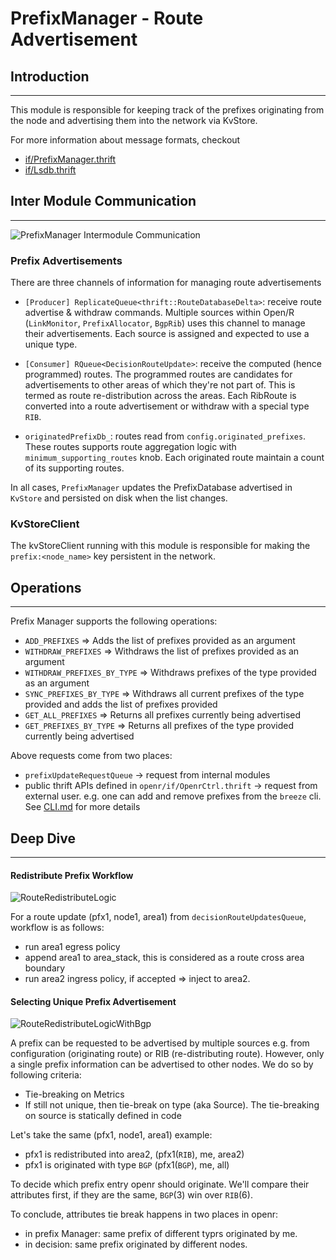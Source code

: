 # PrefixManager - Route Advertisement

## Introduction

---

This module is responsible for keeping track of the prefixes originating from
the node and advertising them into the network via KvStore.

For more information about message formats, checkout

- [if/PrefixManager.thrift](https://github.com/facebook/openr/blob/master/openr/if/PrefixManager.thrift)
- [if/Lsdb.thrift](https://github.com/facebook/openr/blob/master/openr/if/Lsdb.thrift)

## Inter Module Communication

---

![PrefixManager Intermodule Communication](https://user-images.githubusercontent.com/5740745/102555840-d5195500-4084-11eb-83a9-e55681139a4b.png)

### Prefix Advertisements

There are three channels of information for managing route advertisements

- `[Producer] ReplicateQueue<thrift::RouteDatabaseDelta>`: receive route
  advertise & withdraw commands. Multiple sources within Open/R (`LinkMonitor`,
  `PrefixAllocator`, `BgpRib`) uses this channel to manage their advertisements.
  Each source is assigned and expected to use a unique type.

- `[Consumer] RQueue<DecisionRouteUpdate>`: receive the computed (hence
  programmed) routes. The programmed routes are candidates for advertisements to
  other areas of which they're not part of. This is termed as route
  re-distribution across the areas. Each RibRoute is converted into a route
  advertisement or withdraw with a special type `RIB`.

- `originatedPrefixDb_`: routes read from `config.originated_prefixes`. These
  routes supports route aggregation logic with `minimum_supporting_routes` knob.
  Each originated route maintain a count of its supporting routes.

In all cases, `PrefixManager` updates the PrefixDatabase advertised in `KvStore`
and persisted on disk when the list changes.

### KvStoreClient

The kvStoreClient running with this module is responsible for making the
`prefix:<node_name>` key persistent in the network.

## Operations

---

Prefix Manager supports the following operations:

- `ADD_PREFIXES` => Adds the list of prefixes provided as an argument
- `WITHDRAW_PREFIXES` => Withdraws the list of prefixes provided as an argument
- `WITHDRAW_PREFIXES_BY_TYPE` => Withdraws prefixes of the type provided as an
  argument
- `SYNC_PREFIXES_BY_TYPE` => Withdraws all current prefixes of the type provided
  and adds the list of prefixes provided
- `GET_ALL_PREFIXES` => Returns all prefixes currently being advertised
- `GET_PREFIXES_BY_TYPE` => Returns all prefixes of the type provided currently
  being advertised

Above requests come from two places:

- `prefixUpdateRequestQueue` -> request from internal modules
- public thrift APIs defined in `openr/if/OpenrCtrl.thrift` -> request from
  external user. e.g. one can add and remove prefixes from the `breeze` cli. See
  [CLI.md](../Operator_Guide/CLI.md) for more details

## Deep Dive

---

#### Redistribute Prefix Workflow

![RouteRedistributeLogic](https://user-images.githubusercontent.com/5740745/90441634-250fed00-e08e-11ea-90b5-d29c7e94e558.png)

For a route update (pfx1, node1, area1) from `decisionRouteUpdatesQueue`,
workflow is as follows:

- run area1 egress policy
- append area1 to area_stack, this is considered as a route cross area boundary
- run area2 ingress policy, if accepted => inject to area2.

#### Selecting Unique Prefix Advertisement

![RouteRedistributeLogicWithBgp](https://user-images.githubusercontent.com/5740745/90441674-3953ea00-e08e-11ea-99dc-5c0cc731dda8.png)

A prefix can be requested to be advertised by multiple sources e.g. from
configuration (originating route) or RIB (re-distributing route). However, only
a single prefix information can be advertised to other nodes. We do so by
following criteria:

- Tie-breaking on Metrics
- If still not unique, then tie-break on type (aka Source). The tie-breaking on
  source is statically defined in code

Let's take the same (pfx1, node1, area1) example:

- pfx1 is redistributed into area2, (pfx1(`RIB`), me, area2)
- pfx1 is originated with type `BGP` (pfx1(`BGP`), me, all)

To decide which prefix entry openr should originate. We'll compare their
attributes first, if they are the same, `BGP`(3) win over `RIB`(6).

To conclude, attributes tie break happens in two places in openr:

- in prefix Manager: same prefix of different typrs originated by me.
- in decision: same prefix originated by different nodes.

